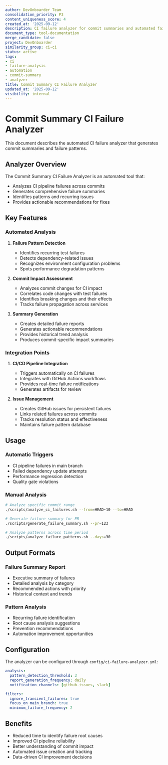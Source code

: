 ```yaml
---
author: DevOnboarder Team
consolidation_priority: P3
content_uniqueness_score: 4
created_at: '2025-09-12'
description: CI failure analyzer for commit summaries and automated failure detection
document_type: tool-documentation
merge_candidate: false
project: DevOnboarder
similarity_group: ci-ci
status: active
tags:
- ci
- failure-analysis
- automation
- commit-summary
- analyzer
title: Commit Summary CI Failure Analyzer
updated_at: '2025-09-12'
visibility: internal
---
```


# Commit Summary CI Failure Analyzer

This document describes the automated CI failure analyzer that generates commit summaries and failure patterns.

## Analyzer Overview

The Commit Summary CI Failure Analyzer is an automated tool that:

- Analyzes CI pipeline failures across commits
- Generates comprehensive failure summaries
- Identifies patterns and recurring issues
- Provides actionable recommendations for fixes

## Key Features

### Automated Analysis

1. **Failure Pattern Detection**
   - Identifies recurring test failures
   - Detects dependency-related issues
   - Recognizes environment configuration problems
   - Spots performance degradation patterns

2. **Commit Impact Assessment**
   - Analyzes commit changes for CI impact
   - Correlates code changes with test failures
   - Identifies breaking changes and their effects
   - Tracks failure propagation across services

3. **Summary Generation**
   - Creates detailed failure reports
   - Generates actionable recommendations
   - Provides historical trend analysis
   - Produces commit-specific impact summaries

### Integration Points

1. **CI/CD Pipeline Integration**
   - Triggers automatically on CI failures
   - Integrates with GitHub Actions workflows
   - Provides real-time failure notifications
   - Generates artifacts for review

2. **Issue Management**
   - Creates GitHub issues for persistent failures
   - Links related failures across commits
   - Tracks resolution status and effectiveness
   - Maintains failure pattern database

## Usage

### Automatic Triggers

- CI pipeline failures in main branch
- Failed dependency update attempts
- Performance regression detection
- Quality gate violations

### Manual Analysis

```bash
# Analyze specific commit range
./scripts/analyze_ci_failures.sh --from=HEAD~10 --to=HEAD

# Generate failure summary for PR
./scripts/generate_failure_summary.sh --pr=123

# Analyze patterns across time period
./scripts/analyze_failure_patterns.sh --days=30
```

## Output Formats

### Failure Summary Report

- Executive summary of failures
- Detailed analysis by category
- Recommended actions with priority
- Historical context and trends

### Pattern Analysis

- Recurring failure identification
- Root cause analysis suggestions
- Prevention recommendations
- Automation improvement opportunities

## Configuration

The analyzer can be configured through `config/ci-failure-analyzer.yml`:

```yaml
analysis:
  pattern_detection_threshold: 3
  report_generation_frequency: daily
  notification_channels: [github-issues, slack]

filters:
  ignore_transient_failures: true
  focus_on_main_branch: true
  minimum_failure_frequency: 2
```

## Benefits

- Reduced time to identify failure root causes
- Improved CI pipeline reliability
- Better understanding of commit impact
- Automated issue creation and tracking
- Data-driven CI improvement decisions
